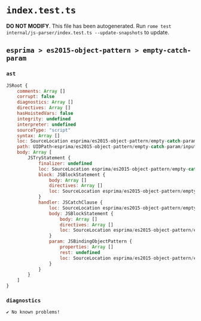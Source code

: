 # `index.test.ts`

**DO NOT MODIFY**. This file has been autogenerated. Run `rome test internal/js-parser/index.test.ts --update-snapshots` to update.

## `esprima > es2015-object-pattern > empty-catch-param`

### `ast`

```javascript
JSRoot {
	comments: Array []
	corrupt: false
	diagnostics: Array []
	directives: Array []
	hasHoistedVars: false
	integrity: undefined
	interpreter: undefined
	sourceType: "script"
	syntax: Array []
	loc: SourceLocation esprima/es2015-object-pattern/empty-catch-param/input.js 1:0-2:0
	path: UIDPath<esprima/es2015-object-pattern/empty-catch-param/input.js>
	body: Array [
		JSTryStatement {
			finalizer: undefined
			loc: SourceLocation esprima/es2015-object-pattern/empty-catch-param/input.js 1:0-1:21
			block: JSBlockStatement {
				body: Array []
				directives: Array []
				loc: SourceLocation esprima/es2015-object-pattern/empty-catch-param/input.js 1:4-1:7
			}
			handler: JSCatchClause {
				loc: SourceLocation esprima/es2015-object-pattern/empty-catch-param/input.js 1:8-1:21
				body: JSBlockStatement {
					body: Array []
					directives: Array []
					loc: SourceLocation esprima/es2015-object-pattern/empty-catch-param/input.js 1:19-1:21
				}
				param: JSBindingObjectPattern {
					properties: Array []
					rest: undefined
					loc: SourceLocation esprima/es2015-object-pattern/empty-catch-param/input.js 1:15-1:17
				}
			}
		}
	]
}
```

### `diagnostics`

```
✔ No known problems!

```
